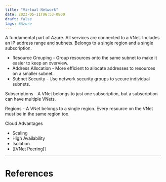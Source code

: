 ```yaml
---
title: "Virtual Network"
date: 2023-05-11T06:53-0800
draft: false
tags: #Azure
---
```


A fundamental part of Azure. All services are connected to a VNet. Includes an IP address range and subnets. Belongs to a single region and a single subscription.

- Resource Grouping - Group resources onto the same subnet to make it easier to keep an overview.
- Address Allocation - More efficient to allocate addresses to resources on a smaller subnet.
- Subnet Security - Use network security groups to secure individual subnets.

Subscriptions - A VNet belongs to just one subscription, but a subscription can have multiple VNets.  

Regions - A VNet belongs to a single region. Every resource on the VNet must be in the same region too.

Cloud Advantages
- Scaling
- High Availability
- Isolation
- [[VNet Peering]]

---
# References
